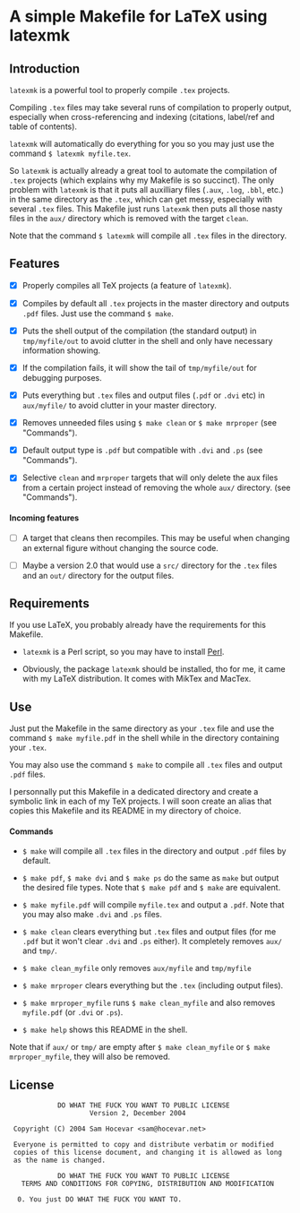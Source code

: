 # A simple Makefile for LaTeX using latexmk

## Introduction

`latexmk` is a powerful tool to properly compile `.tex` projects.

Compiling `.tex` files may take several runs of compilation to properly output, especially when cross-referencing and indexing (citations, label/ref and table of contents).

`latexmk` will automatically do everything for you so you may just use the command `$ latexmk myfile.tex`.

So `latexmk` is actually already a great tool to automate the compilation of `.tex` projects (which explains why my Makefile is so succinct).
The only problem with `latexmk` is that it puts all auxilliary files (`.aux`, `.log`, `.bbl`, etc.) in the same directory as the `.tex`, which can get messy, especially with several `.tex` files.
This Makefile just runs `latexmk` then puts all those nasty files in the `aux/` directory which is removed with the target `clean`.

Note that the command `$ latexmk` will compile all `.tex` files in the directory.

## Features #

- [X] Properly compiles all TeX projects (a feature of `latexmk`).

- [X] Compiles by default all `.tex` projects in the master directory and outputs `.pdf` files. Just use the command `$ make`.

- [X] Puts the shell output of the compilation (the standard output) in `tmp/myfile/out` to avoid clutter in the shell and only have necessary information showing.

- [X] If the compilation fails, it will show the tail of `tmp/myfile/out` for debugging purposes.

- [X] Puts everything but `.tex` files and output files (`.pdf` or `.dvi` etc) in `aux/myfile/` to avoid clutter in your master directory.

- [X] Removes unneeded files using `$ make clean` or `$ make mrproper` (see "Commands").

- [X] Default output type is `.pdf` but compatible with `.dvi` and `.ps` (see "Commands").

- [X] Selective `clean` and `mrproper` targets that will only delete the aux files from a certain project instead of removing the whole `aux/` directory. (see "Commands").

#### Incoming features

- [ ] A target that cleans then recompiles. This may be useful when changing an external figure without changing the source code.

- [ ] Maybe a version 2.0 that would use a `src/` directory for the `.tex` files and an `out/` directory for the output files.

## Requirements

If you use LaTeX, you probably already have the requirements for this Makefile.

- `latexmk` is a Perl script, so you may have to install [Perl](https://www.perl.org).

- Obviously, the package `latexmk` should be installed, tho for me, it came with my LaTeX distribution. It comes with MikTex and MacTex.

## Use

Just put the Makefile in the same directory as your `.tex` file and use the command `$ make myfile.pdf` in the shell while in the directory containing your `.tex`.

You may also use the command `$ make` to compile all `.tex` files and output `.pdf` files.

I personnally put this Makefile in a dedicated directory and create a symbolic link in each of my TeX projects. I will soon create an alias that copies this Makefile and its README in my directory of choice.


#### Commands

- `$ make` will compile all `.tex` files in the directory and output `.pdf` files by default.

- `$ make pdf`, `$ make dvi` and `$ make ps` do the same as `make` but output the desired file types. Note that `$ make pdf` and `$ make` are equivalent.

- `$ make myfile.pdf` will compile `myfile.tex` and output a `.pdf`. Note that you may also make `.dvi` and `.ps` files.

- `$ make clean` clears everything but `.tex` files and output files (for me `.pdf` but it won't clear `.dvi` and `.ps` either). It completely removes `aux/` and `tmp/`.

- `$ make clean_myfile` only removes `aux/myfile` and `tmp/myfile`

- `$ make mrproper` clears everything but the `.tex` (including output files).

- `$ make mrproper_myfile` runs `$ make clean_myfile` and also removes `myfile.pdf` (or `.dvi` or `.ps`).

- `$ make help` shows this README in the shell.

Note that if `aux/` or `tmp/` are empty after `$ make clean_myfile` or `$ make mrproper_myfile`, they will also be removed.


## License

```
            DO WHAT THE FUCK YOU WANT TO PUBLIC LICENSE
                    Version 2, December 2004

 Copyright (C) 2004 Sam Hocevar <sam@hocevar.net>

 Everyone is permitted to copy and distribute verbatim or modified
 copies of this license document, and changing it is allowed as long
 as the name is changed.

            DO WHAT THE FUCK YOU WANT TO PUBLIC LICENSE
   TERMS AND CONDITIONS FOR COPYING, DISTRIBUTION AND MODIFICATION

  0. You just DO WHAT THE FUCK YOU WANT TO.
```
